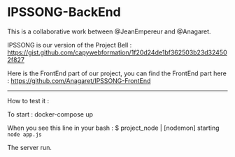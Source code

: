 # IPSSONG-BackEnd

This is a collaborative work between @JeanEmpereur and @Anagaret.

IPSSONG is our version of the Project Bell :
https://gist.github.com/capywebformation/1f20d24de1bf362503b23d324502f827

Here is the FrontEnd part of our project, you can find the FrontEnd part here :
https://github.com/Anagaret/IPSSONG-FrontEnd

----------------------------------------------------------------------------------------------------------------------

How to test it :

To start :
 docker-compose up

When you see this line in your bash :
$ project_node | [nodemon] starting `node app.js`

The server run.
